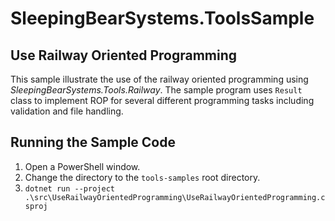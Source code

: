 # SleepingBearSystems.ToolsSample

## Use Railway Oriented Programming

This sample illustrate the use of the railway oriented programming using *SleepingBearSystems.Tools.Railway*. 
The sample program uses `Result` class to implement ROP for several different programming
tasks including validation and file handling.

## Running the Sample Code

1. Open a PowerShell window.
2. Change the directory to the `tools-samples` root directory.
3. `dotnet run --project .\src\UseRailwayOrientedProgramming\UseRailwayOrientedProgramming.csproj`
